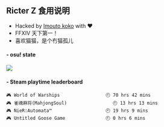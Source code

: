 ## Ricter Z 食用说明
- Hacked by [Imouto koko](https://osu.ppy.sh/users/7679162) with ❤️
- FFXIV 天下第一！
- 喜欢猫猫，是个冇猫孤儿

#### - osu! state
![](http://97.64.19.89:8080/api/v1/stat/4448675?1)

<!-- steam-box start -->
#### - Steam playtime leaderboard
```text
🎮 World of Warships                 🕘 70 hrs 42 mins
🎮 雀魂麻将(MahjongSoul)                 🕘 13 hrs 13 mins
🎮 NieR:Automata™                    🕘 19 hrs 9 mins
🎮 Untitled Goose Game               🕘 0 hrs 6 mins
```
<!-- Powered by https://github.com/YouEclipse/steam-box . -->
<!-- steam-box end -->
